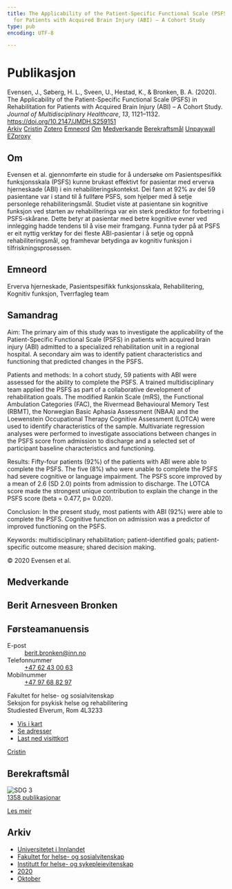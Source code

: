 ```yaml
---
title: The Applicability of the Patient-Specific Functional Scale (PSFS) in Rehabilitation
  for Patients with Acquired Brain Injury (ABI) – A Cohort Study
type: pub
encoding: UTF-8

---
```

<h1>Publikasjon</h1>
<article id="csl-bib-container-N8FYHNGH" class="csl-bib-container">
  <div class="csl-bib-body"> <div class="csl-entry">Evensen, J., Søberg, H. L., Sveen, U., Hestad, K., &#38; Bronken, B. A. (2020). The Applicability of the Patient-Specific Functional Scale (PSFS) in Rehabilitation for Patients with Acquired Brain Injury (ABI) – A Cohort Study. <i>Journal of Multidisciplinary Healthcare</i>, <i>13</i>, 1121–1132. <a href="https://doi.org/10.2147/JMDH.S259151">https://doi.org/10.2147/JMDH.S259151</a></div> </div>
  <div class="csl-bib-buttons">
    <a href="#taxonomy-article-N8FYHNGH" alt="archive" class="csl-bib-button">Arkiv</a>
    <a href="https://app.cristin.no/results/show.jsf?id=1841123" alt="Cristin" class="csl-bib-button">Cristin</a>
    <a href="http://zotero.org/groups/5881554/items/N8FYHNGH" alt="Zotero" class="csl-bib-button">Zotero</a>
    <a href="#keywords-article-N8FYHNGH" alt="keywords" class="csl-bib-button">Emneord</a>
    <a href="#about-article-N8FYHNGH" alt="about_pub" class="csl-bib-button">Om</a>
    <a href="#contributors-article-N8FYHNGH" alt="contributors" class="csl-bib-button">Medverkande</a>
    <a href="#sdg-article-N8FYHNGH" alt="sdg" class="csl-bib-button">Berekraftsmål</a>
    <a href="https://www.dovepress.com/getfile.php?fileID=62341" alt="Unpaywall" class="csl-bib-button">Unpaywall</a>
    <a href="https://www.dovepress.com/getfile.php?fileID=62341" alt="EZproxy" class="csl-bib-button">EZproxy</a>
  </div>
  <div id="csl-bib-meta-container-N8FYHNGH"></div>
</article>
<div id="csl-bib-meta-N8FYHNGH" class="csl-bib-meta">
  <article id="about-article-N8FYHNGH" class="about_pub-article">
    <h1>Om</h1>
    Evensen et al. gjennomførte ein studie for å undersøke om Pasientspesifikk funksjonsskala (PSFS) kunne brukast effektivt for pasientar med erverva hjerneskade (ABI) i ein rehabiliteringskontekst. Dei fann at 92% av dei 59 pasientane var i stand til å fullføre PSFS, som hjelper med å setje personlege rehabiliteringsmål. Studiet viste at pasientane sin kognitive funksjon ved starten av rehabiliteringa var ein sterk prediktor for forbetring i PSFS-skårane. Dette betyr at pasientar med betre kognitive evner ved innlegging hadde tendens til å vise meir framgang. Funna tyder på at PSFS er eit nyttig verktøy for dei fleste ABI-pasientar i å setje og oppnå rehabiliteringsmål, og framhevar betydinga av kognitiv funksjon i tilfriskningsprosessen.
  </article>
  <article id="keywords-article-N8FYHNGH" class="keywords-article">
    <h1>Emneord</h1>
    Erverva hjerneskade, Pasientspesifikk funksjonsskala, Rehabilitering, Kognitiv funksjon, Tverrfagleg team
  </article>
  <article id="abstract-article-N8FYHNGH" class="abstract-article">
    <h1>Samandrag</h1>
    Aim: The primary aim of this study was to investigate the applicability of the Patient-Specific Functional Scale (PSFS) in patients with acquired brain injury (ABI) admitted to a specialized rehabilitation unit in a regional hospital. A secondary aim was to identify patient characteristics and functioning that predicted changes in the PSFS. 
 
Patients and methods: In a cohort study, 59 patients with ABI were assessed for the ability to complete the PSFS. A trained multidisciplinary team applied the PSFS as part of a collaborative development of rehabilitation goals. The modified Rankin Scale (mRS), the Functional Ambulation Categories (FAC), the Rivermead Behavioural Memory Test (RBMT), the Norwegian Basic Aphasia Assessment (NBAA) and the Loewenstein Occupational Therapy Cognitive Assessment (LOTCA) were used to identify characteristics of the sample. Multivariate regression analyses were performed to investigate associations between changes in the PSFS score from admission to discharge and a selected set of participant baseline characteristics and functioning. 
 
Results: Fifty-four patients (92%) of the patients with ABI were able to complete the PSFS. The five (8%) who were unable to complete the PSFS had severe cognitive or language impairment. The PSFS score improved by a mean of 2.6 (SD 2.0) points from admission to discharge. The LOTCA score made the strongest unique contribution to explain the change in the PSFS score (beta = 0.477, p= 0.020). 
 
Conclusion: In the present study, most patients with ABI (92%) were able to complete the PSFS. Cognitive function on admission was a predictor of improved functioning on the PSFS. 
 
Keywords: multidisciplinary rehabilitation; patient-identified goals; patient-specific outcome measure; shared decision making. 
 
© 2020 Evensen et al.
  </article>
  <article id="contributors-article-N8FYHNGH" class="contributors-article">
    <h1>Medverkande</h1>
    <div class="personas"> <div class="vrtx-hinn-person-card"> <div class="photo"> <i class="lar la-user-circle missing-person"></i> </div> <div class="info"> <hgroup><h1>Berit Arnesveen Bronken</h1> <h2>Førsteamanuensis</h2> </hgroup><dl> <dt>E-post</dt> <dd> <a href="mailto:berit.bronken@inn.no">berit.bronken@inn.no</a> </dd> <dt>Telefonnummer</dt> <dd><a href="tel:+4762430063"> +47 62 43 00 63 </a></dd> <dt>Mobilnummer</dt> <dd><a href="tel:+4797688297"> +47 97 68 82 97 </a></dd> </dl> <p> Fakultet for helse- og sosialvitenskap<br> Seksjon for psykisk helse og rehabilitering<br> Studiested Elverum, Rom 4L3233 </p> <ul class="vrtx-hinn-links"> <li><a href="https://www.google.com/maps?q=60.88177,11.53669">Vis i kart</a></li> <li><a href="https://www.inn.no/finn-en-ansatt/berit-bronken.html#vrtx-hinn-addresses">Se adresser</a></li> <li><a href="https://www.inn.no/finn-en-ansatt/berit-bronken.html?vrtx=vcf">Last ned visittkort</a></li> </ul> </div> </div> <a href="https://app.cristin.no/persons/show.jsf?id=10549" alt="Cristin URL" class="personas-cristin">Cristin</a> </div>
  </article>
  <article id="sdg-article-N8FYHNGH" class="sdg-article">
    <h1>Berekraftsmål</h1>
    <div class="sdg-container"><div id="sdg3" class="sdg">
        <img src="{{< params subfolder >}}images/sdg/sdg03_nn.png" class="image" alt="SDG 3">
        <div class="sdg-overlay">
          <a href="{{< params subfolder >}}nn/archive/?sdg=3#archive" class="sdg-publication-count"><span>1358</span> publikasjonar</a>
          <p><a href="https://fn.no/om-fn/fns-baerekraftsmaal/god-helse-og-livskvalitet?lang=nno-NO" class="sdg-read-more">Les meir</a></p>
        </div>
      </div></div>
  </article>
  <article id="taxonomy-article-N8FYHNGH" class="taxonomy-article">
    <h1>Arkiv</h1>
    <ul>
      <li><a href="{{< params subfolder >}}nn/archive/?key=3DCRN523">Universitetet i Innlandet</a></li>
      <li><a href="{{< params subfolder >}}nn/archive/?key=IDKFS3MX">Fakultet for helse- og sosialvitenskap</a></li>
      <li><a href="{{< params subfolder >}}nn/archive/?key=GTV4ECMZ">Institutt for helse- og sykepleievitenskap</a></li>
      <li><a href="{{< params subfolder >}}nn/archive/?key=LNJIKLR2">2020</a></li>
      <li><a href="{{< params subfolder >}}nn/archive/?key=95UGTTLG">Oktober</a></li>
    </ul>
  </article>
</div>

